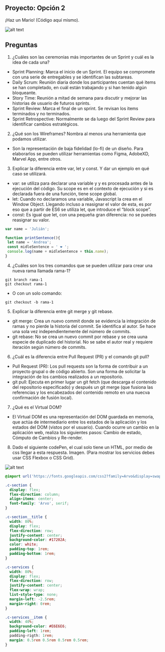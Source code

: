 ## Proyecto: Opción 2

¡Haz un Mario! (Código aquí mismo).

![alt text](https://lh3.googleusercontent.com/GwOjVc5b2tnqo2wGVYwSajDC9p3UVKtLr52kKQ2aSblJbT33iPlMPGPKjEPKdHzdiFoQ-6n71ANFIH7oSeh4t3OWA6vx_c7onGl-wQuXPD-MqvRfihLNqnw0paMxhZUexs1thEM0iJX7BqxI0-R7fs3qdYvRnj_TWMSPld3w6HLNHRhPLQwPWqkyIhU4ATesG6DXQ78XGaRtliy-QTWoJG49ZMqE9b1-hgXVjCFd9-j-vqgPbj07wZ8BYKt0FB10a9OfLqXvewZDVcF2XYaEJdAanfI01dqpBxtq7izGRdGyjkreMpX5b5CPYItjDvKMGtsHA7vvC6zOMsEe-p-xrw4W5XrH7FK6xRqWDycAuQUVwCx6VaIgZ2hxinngYVcjqumNCDDOwX614BUfeiE4EkPLFm140q693j7hULGL5gxdH_t_P6MTIMJx_Gmgu4EiBU_4Jdjq_l1N1IcLDFGL8x1ukNPjcikiWgC7ESt_OTGf8JXicRUJNfMh7ot9k3kOd8AYsu_laXqqGNhWR80j6NI_YLyJX6BimalxHm9ZWFtew16nfYIaGYxlyC-ixxjXCFYKGuiC3MgeYLMIwr5o8hH19HEO27sd1BrOot2RF9dp4i6HPK3O3Zgm6lpAuz4w914kjbIu92nDDow_ZqZFtryg_pMmzdACpLeAHhYIRPueC-rIEGbtpzRTognYm3MUUkCXB1ggA-8o6zFsJzRf0mE4_Q=w803-h869-no?authuser=0)

## Preguntas

1. ¿Cuáles son las ceremonias más importantes de un Sprint y cuál es la idea de cada una?
* Sprint Planning: Marca el inicio de un Sprint. El equipo se compromete con una serie de entregables y se identifican las subtareas.
* Daily Scrum: Reunión diaria donde los participantes cuentan qué items se han completado, en cuál están trabajando y si han tenido algún bloqueante.
* Story Time: Reunión a mitad de semana para discutir y mejorar las historias de usuario de futuros sprints.
* Sprint Review: Marca el final de un sprint. Se revisan los items terminados y no terminados.
* Sprint Retrospective: Normalmente se da luego del Sprint Review para identificar cambios estratégicos.

2. ¿Qué son los Wireframes? Nombra al menos una herramienta que podamos utilizar.

* Son la representación de baja fidelidad (lo-fi) de un diseño. Para elaborarlos se pueden utilizar herramientas como Figma, AdobeXD, Marvel App, entre otros.

3. Explicar la diferencia entre var, let y const. Y dar un ejemplo en qué caso se utilizará.
* var: se utiliza para declarar una variable y y es procesada antes de la ejecución del código. Su scope es en el contexto de ejecución y si es declarada fuera de una función, tiene scope global.
* let: Cuando no declaramos una variable, Javascript la crea en el Window Object. Llegando incluso a reasignar el valor de esta, es por eso que a partir de ES6 se utiliza let, que introduce el “block scope”.
* const: Es igual que let, con una pequeña gran diferencia: no se puedes reasignar su valor.

```javascript
var name = 'Julián';

function printSentence(){
 let name = 'Andrea';
 const midleSentence = ' ❤ ';
 console.log(name + midleSentence + this.name);
}
```

4. ¿Cuáles son los tres comandos que se pueden utilizar para crear una nueva rama llamada rama-1?

```console
git branch rama-1
git checkout rama-1
```
* O con un solo comando:
```console
git checkout -b rama-1
```

5. Explicar la diferencia entre git merge y git rebase.

* git merge: Crea un nuevo commit donde se evidencia la integración de ramas y no pierde la historia del commit. Se identifica al autor. Se hace una sola vez independientemente del número de commits.
* git rebase: No se crea un nuevo commit por rebase y se crea uuna especie de duplicado del historial. No se sabe el autor real y requiere iteración según número de commits.

6. ¿Cuál es la diferencia entre Pull Request (PR) y el comando git pull?

* Pull Request (PR): Los pull requests son la forma de contribuir a un proyecto grupal o de código abierto. Son una forma de solicitar la integración de los cambios realizados a un repositorio.
* git pull: Ejecuta en primer lugar un git fetch (que descarga el contenido del repositorio especificado) y después un git merge (que fusiona las referencias y los encabezados del contenido remoto en una nuecva confirmación de fusión local).

7. ¿Qué es el Virtual DOM?

* El Virtual DOM es una representación del DOM guardada en memoria, que actúa de intermediario entre los estados de la aplicación y los estados del DOM (vistos por el usuario). Cuando ocurre un cambio en la aplicación web, realiza los siguientes pasos: Cambio de estado, Cómputo de Cambios y Re-render.

8. Dado el siguiente codePen, el cual solo tiene un HTML, por medio de css llegar a esta respuesta. Imagen. (Para mostrar los servicios debes usar CSS Flexbox o CSS Grid).

![alt text](https://lh3.googleusercontent.com/pw/AM-JKLXK7JsKtOt3E1dYv21stnkB21DEV9pTfC-pSJAVbbt0-ZM7gYeSZkcYSm8YUH2Gm9Ezc5y6z9zIcNdVN1FyVN5yBexaRFoRQZnmBUCFUgT4l6XjqM-FAsLLp02D-9mbVSVD7GghCTKK_SOb9Bne-wD-oA=w1904-h781-no?authuser=0)

```css
@import url('https://fonts.googleapis.com/css2?family=Arvo&display=swap');

.c-section {
  display: flex;
  flex-direction: column;
  align-items: center;
  font-family: 'Arvo', serif;
}

.c-section__title {
  width: 80%;
  display: flex;
  flex-direction: row;
  justify-content: center;
  background-color: #17202A;
  color: white;
  padding-top: 1rem;
  padding-bottom: 1rem;
}

.c-services {
  width: 80%;
  display: flex;
  flex-direction: row;
  justify-content: center;
  flex-wrap: wrap;
  list-style-type: none;
  margin-left: -2.5rem;
  margin-right: 0rem;
}

.c-services__item {
  width: 40%;
  background-color: #E6E6E6;
  padding-left: 1rem;
  padding-rigth: 1rem;
  margin: 0.5rem 0.5rem 0.5rem 0.5rem;
}
```